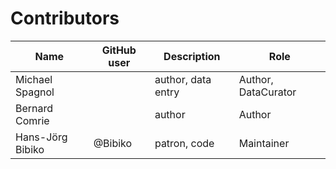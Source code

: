 # Contributors

Name               | GitHub user     | Description                          | Role
---                | ---             | ---                                  | ---
Michael Spagnol |  | author, data entry | Author, DataCurator
Bernard Comrie |  | author | Author
Hans-Jörg Bibiko | @Bibiko | patron, code | Maintainer
